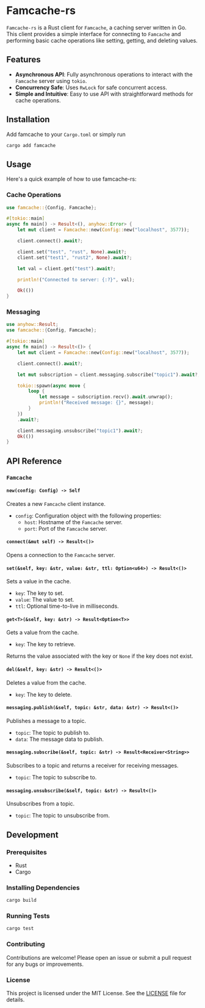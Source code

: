 # Famcache-rs

`Famcache-rs` is a Rust client for `Famcache`, a caching server written in Go. This client provides a simple interface for connecting to `Famcache` and performing basic cache operations like setting, getting, and deleting values.

## Features

- **Asynchronous API**: Fully asynchronous operations to interact with the `Famcache` server using `tokio`.
- **Concurrency Safe**: Uses `RwLock` for safe concurrent access.
- **Simple and Intuitive**: Easy to use API with straightforward methods for cache operations.

## Installation

Add famcache to your `Cargo.toml` or simply run

```sh
cargo add famcache
```

## Usage
Here's a quick example of how to use famcache-rs:

### Cache Operations

```rust
use famcache::{Config, Famcache};

#[tokio::main]
async fn main() -> Result<(), anyhow::Error> {
    let mut client = Famcache::new(Config::new("localhost", 3577));

    client.connect().await?;

    client.set("test", "rust", None).await?;
    client.set("test1", "rust2", None).await?;

    let val = client.get("test").await?;

    println!("Connected to server: {:?}", val);

    Ok(())
}
```

### Messaging
```rust
use anyhow::Result;
use famcache::{Config, Famcache};

#[tokio::main]
async fn main() -> Result<()> {
    let mut client = Famcache::new(Config::new("localhost", 3577));

    client.connect().await?;

    let mut subscription = client.messaging.subscribe("topic1").await?;

    tokio::spawn(async move {
        loop {
            let message = subscription.recv().await.unwrap();
            println!("Received message: {}", message);
        }
    })
    .await?;

    client.messaging.unsubscribe("topic1").await?;
    Ok(())
}
```

## API Reference

### `Famcache`

#### `new(config: Config) -> Self`

Creates a new `Famcache` client instance.

- `config`: Configuration object with the following properties:
  - `host`: Hostname of the `Famcache` server.
  - `port`: Port of the `Famcache` server.

#### `connect(&mut self) -> Result<()>`

Opens a connection to the `Famcache` server.

#### `set(&self, key: &str, value: &str, ttl: Option<u64>) -> Result<()>`

Sets a value in the cache.

- `key`: The key to set.
- `value`: The value to set.
- `ttl`: Optional time-to-live in milliseconds.

#### `get<T>(&self, key: &str) -> Result<Option<T>>`

Gets a value from the cache.

- `key`: The key to retrieve.

Returns the value associated with the key or `None` if the key does not exist.

#### `del(&self, key: &str) -> Result<()>`

Deletes a value from the cache.

- `key`: The key to delete.

#### `messaging.publish(&self, topic: &str, data: &str) -> Result<()>`

Publishes a message to a topic.

- `topic`: The topic to publish to.
- `data`: The message data to publish.

#### `messaging.subscribe(&self, topic: &str) -> Result<Receiver<String>>`

Subscribes to a topic and returns a receiver for receiving messages.

- `topic`: The topic to subscribe to.

#### `messaging.unsubscribe(&self, topic: &str) -> Result<()>`

Unsubscribes from a topic.

- `topic`: The topic to unsubscribe from.

## Development

### Prerequisites

- Rust
- Cargo

### Installing Dependencies

```sh
cargo build
```

### Running Tests
```sh
cargo test
```

### Contributing
Contributions are welcome! Please open an issue or submit a pull request for any bugs or improvements.


### License
This project is licensed under the MIT License. See the [LICENSE](./LICENSE) file for details.

